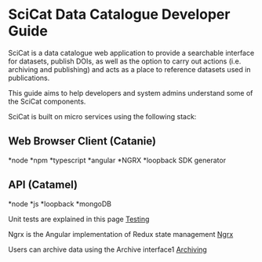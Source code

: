 # SciCat Data Catalogue Developer Guide

SciCat is a data catalogue web application to provide a searchable interface for datasets, publish DOIs, as well as the option to carry out actions (i.e. archiving and publishing) and acts as a place to reference datasets used in publications.

This guide aims to help developers and system admins understand some of the SciCat components.

SciCat is built on micro services using the following stack:

## Web Browser Client (Catanie)

*node
*npm
*typescript
*angular
*NGRX
*loopback SDK generator

## API (Catamel)

*node
*js
*loopback
*mongoDB


Unit tests are explained in this page
[Testing](Testing)

Ngrx is the Angular implementation of Redux state management
[Ngrx](Ngrx)

Users can archive data  using the Archive interface1
[Archiving](Archiving)

